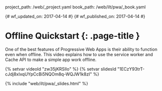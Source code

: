 project_path: /web/_project.yaml
book_path: /web/ilt/pwa/_book.yaml

{# wf_updated_on: 2017-04-14 #}
{# wf_published_on: 2017-04-14 #}

# Offline Quickstart {: .page-title }

One of the best features of Progressive Web Apps is their ability to function
even when offline. This video explains how to use the service worker and Cache
API to make a simple app work offline.

{% setvar videoId "zw35jKRSIlo" %}
{% setvar slidesId "1ECzY93trT-cJdj8xIxqUYpCcBi5NQOm8q-WQJW1k8zI" %}

{% include "web/ilt/pwa/_slides.html" %}
